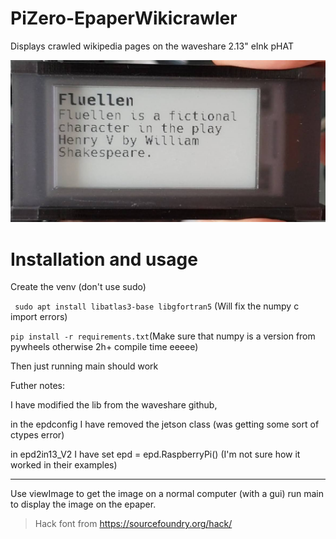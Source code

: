 # PiZero-EpaperWikicrawler
Displays crawled wikipedia pages on the waveshare 2.13" eInk pHAT

![Image of the project](https://github.com/harry48225/PiZero-EpaperWikicrawler/blob/master/example.jpg)

# Installation and usage
Create the venv (don't use sudo)

``` sudo apt install libatlas3-base libgfortran5``` (Will fix the numpy c import errors)

``` pip install -r requirements.txt ```(Make sure that numpy is a version from pywheels otherwise 2h+ compile time eeeee)

Then just running main should work

Futher notes:

I have modified the lib from the waveshare github,

in the epdconfig I have removed the jetson class (was getting some sort of ctypes error)

in epd2in13_V2 I have set epd = epd.RaspberryPi() (I'm not sure how it worked in their examples)

---

Use viewImage to get the image on a normal computer (with a gui)
run main to display the image on the epaper.


> Hack font from https://sourcefoundry.org/hack/
